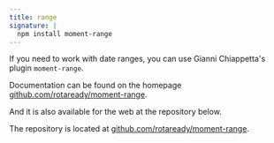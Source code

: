 ```yaml
---
title: range
signature: |
  npm install moment-range
---
```



If you need to work with date ranges, you can use Gianni Chiappetta's plugin `moment-range`.

Documentation can be found on the homepage [github.com/rotaready/moment-range](https://github.com/rotaready/moment-range).

And it is also available for the web at the repository below.

The repository is located at [github.com/rotaready/moment-range](https://github.com/rotaready/moment-range).

